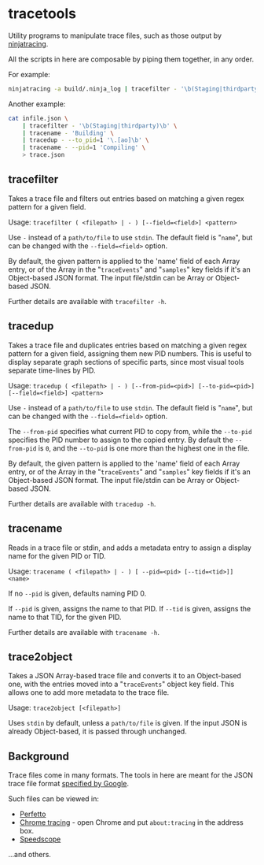 # tracetools
Utility programs to manipulate trace files, such as those output by [ninjatracing](https://github.com/nico/ninjatracing).

All the scripts in here are composable by piping them together, in any order.

For example:
```bash
ninjatracing -a build/.ninja_log | tracefilter - '\b(Staging|thirdparty)\b' | trace2object > trace.json
```

Another example:
```bash
cat infile.json \
    | tracefilter - '\b(Staging|thirdparty)\b' \
    | tracename - 'Building' \
    | tracedup - --to_pid=1 '\.[ao]\b' \
    | tracename - --pid=1 'Compiling' \
    > trace.json
```

## tracefilter

Takes a trace file and filters out entries based on matching a given regex pattern for a given field.

Usage: `tracefilter ( <filepath> | - ) [--field=<field>] <pattern>`

Use `-` instead of a `path/to/file` to use `stdin`. The default field is "`name`", but can
be changed with the `--field=<field>` option.

By default, the given pattern is applied to the 'name' field of each Array
entry, or of the Array in the "`traceEvents`" and "`samples`" key fields if it's
an Object-based JSON format. The input file/stdin can be Array or Object-based JSON.

Further details are available with `tracefilter -h`.


## tracedup

Takes a trace file and duplicates entries based on matching a given regex pattern for a given field,
assigning them new PID numbers. This is useful to display separate graph sections of specific parts,
since most visual tools separate time-lines by PID.

Usage: `tracedup ( <filepath> | - ) [--from-pid=<pid>] [--to-pid=<pid>] [--field=<field>] <pattern>`

Use `-` instead of a `path/to/file` to use `stdin`. The default field is "`name`", but can
be changed with the `--field=<field>` option.

The `--from-pid` specifies what current PID to copy from, while the `--to-pid`
specifies the PID number to assign to the copied entry. By default the `--from-pid`
is `0`, and the `--to-pid` is one more than the highest one in the file.

By default, the given pattern is applied to the 'name' field of each Array
entry, or of the Array in the "`traceEvents`" and "`samples`" key fields if it's
an Object-based JSON format. The input file/stdin can be Array or Object-based JSON.

Further details are available with `tracedup -h`.


## tracename

Reads in a trace file or stdin, and adds a metadata entry to assign a display name
for the given PID or TID.

Usage: `tracename ( <filepath> | - ) [ --pid=<pid> [--tid=<tid>]] <name>`

If no `--pid` is given, defaults naming PID 0.

If `--pid` is given, assigns the name to that PID.
If `--tid` is given, assigns the name to that TID, for the given PID.

Further details are available with `tracename -h`.


## trace2object

Takes a JSON Array-based trace file and converts it to an Object-based one, with the
entries moved into a "`traceEvents`" object key field. This allows one to add more
metadata to the trace file.

Usage: `trace2object [<filepath>]`

Uses `stdin` by default, unless a `path/to/file` is given. If the input JSON is already
Object-based, it is passed through unchanged.


## Background

Trace files come in many formats. The tools in here are meant for the JSON trace file
format [specified by Google](https://docs.google.com/document/d/1CvAClvFfyA5R-PhYUmn5OOQtYMH4h6I0nSsKchNAySU/preview).

Such files can be viewed in:
* [Perfetto](https://ui.perfetto.dev/)
* [Chrome tracing](chrome://tracing/) - open Chrome and put `about:tracing` in the address box.
* [Speedscope](https://www.speedscope.app)

...and others.
